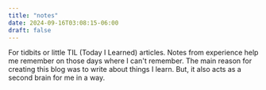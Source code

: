```yaml
---
title: "notes"
date: 2024-09-16T03:08:15-06:00
draft: false
---
```


For tidbits or little TIL (Today I Learned) articles. Notes from 
experience help me remember on those days where I can't remember. The
main reason for creating this blog was to write about things I learn. 
But, it also acts as a second brain for me in a way.
